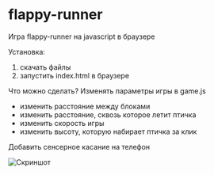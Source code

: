 # flappy-runner

Игра flappy-runner на javascript в браузере

Установка:
1) скачать файлы
2) запустить index.html в браузере

Что можно сделать?
Изменять параметры игры в game.js
- изменить расстояние между блоками
- изменить расстояние, сквозь которое летит птичка
- изменить скорость игры
- изменить высоту, которую набирает птичка за клик

Добавить сенсерное касание на телефон

![Скриншот](https://github.com/Neremeev/Source/blob/master/gif/flapy-gif.gif)
